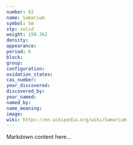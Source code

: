 ```yaml
---
number: 62
name: Samarium
symbol: Sm
stp: solid
weight: 150.362
density:
appearance:
period: 6
block:
group:
configuration:
oxidation_states:
cas_number:
year_discovered:
discovered_by:
year_named:
named_by:
name_meaning:
image:
wiki: https://en.wikipedia.org/wiki/Samarium
---
```


Markdown content here...
